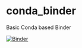 # conda_binder
Basic Conda based Binder

[![Binder](https://mybinder.org/badge_logo.svg)](https://mybinder.org/v2/gh/xiaoheicyk/bsgp7030_shiny/main)
